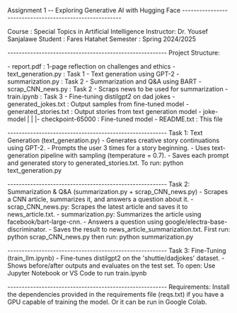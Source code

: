 Assignment 1 -- Exploring Generative AI with Hugging Face
\-\-\-\-\-\-\-\-\-\-\-\-\-\-\-\-\-\-\-\-\-\-\-\-\-\-\-\-\-\-\-\-\-\-\-\-\-\-\-\-\-\-\-\-\-\-\-\-\-\-\-\-\-\-\--

Course : Special Topics in Artificial Intelligence Instructor: Dr.
Yousef Sanjalawe Student : Fares Hatahet Semester : Spring 2024/2025

\-\-\-\-\-\-\-\-\-\-\-\-\-\-\-\-\-\-\-\-\-\-\-\-\-\-\-\-\-\-\-\-\-\-\-\-\-\-\-\-\-\-\-\-\-\-\-\-\-\-\-\-\-\-\--
Project Structure:

\- report.pdf : 1-page reflection on challenges and ethics -
text_generation.py : Task 1 - Text generation using GPT-2 -
summarization.py : Task 2 - Summarization and Q&A using BART -
scrap_CNN_news.py : Task 2 - Scraps news to be used for summarization -
train.ipynb : Task 3 - Fine-tuning distilgpt2 on dad jokes -
generated_jokes.txt : Output samples from fine-tuned model -
generated_stories.txt : Output stories from text generation model -
joke-model \| \| \|- checkpoint-65000 : Fine-tuned model - README.txt :
This file

\-\-\-\-\-\-\-\-\-\-\-\-\-\-\-\-\-\-\-\-\-\-\-\-\-\-\-\-\-\-\-\-\-\-\-\-\-\-\-\-\-\-\-\-\-\-\-\-\-\-\-\-\-\-\--
Task 1: Text Generation (text_generation.py) - Generates creative story
continuations using GPT-2. - Prompts the user 3 times for a story
beginning. - Uses text-generation pipeline with sampling (temperature =
0.7). - Saves each prompt and generated story to generated_stories.txt.
To run: python text_generation.py

\-\-\-\-\-\-\-\-\-\-\-\-\-\-\-\-\-\-\-\-\-\-\-\-\-\-\-\-\-\-\-\-\-\-\-\-\-\-\-\-\-\-\-\-\-\-\-\-\-\-\-\-\-\-\--
Task 2: Summarization & Q&A (summarization.py + scrap_CNN_news.py) -
Scrapes a CNN article, summarizes it, and answers a question about it. -
scrap_CNN_news.py: Scrapes the latest article and saves it to
news_article.txt. - summarization.py: Summarizes the article using
facebook/bart-large-cnn. - Answers a question using
google/electra-base-discriminator. - Saves the result to
news_article_summarization.txt. First run: python scrap_CNN_news.py then
run: python summarization.py

\-\-\-\-\-\-\-\-\-\-\-\-\-\-\-\-\-\-\-\-\-\-\-\-\-\-\-\-\-\-\-\-\-\-\-\-\-\-\-\-\-\-\-\-\-\-\-\-\-\-\-\-\-\-\--
Task 3: Fine-Tuning (train_llm.ipynb) - Fine-tunes distilgpt2 on the
\'shuttie/dadjokes\' dataset. - Shows before/after outputs and evaluates
on the test set. To open: Use Jupyter Notebook or VS Code to run
train.ipynb

\-\-\-\-\-\-\-\-\-\-\-\-\-\-\-\-\-\-\-\-\-\-\-\-\-\-\-\-\-\-\-\-\-\-\-\-\-\-\-\-\-\-\-\-\-\-\-\-\-\-\-\-\-\-\--
Requirements: Install the dependencies provided in the requirements file
(reqs.txt) if you have a GPU capable of training the model. Or it can be
run in Google Colab.
